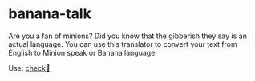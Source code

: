 # banana-talk
Are you a fan of minions? Did you know that the gibberish they say is an actual language. You can use this translator to convert your text from English to Minion speak or Banana language.

Use: [check🚀](https://gibberish-talk.netlify.app/)
